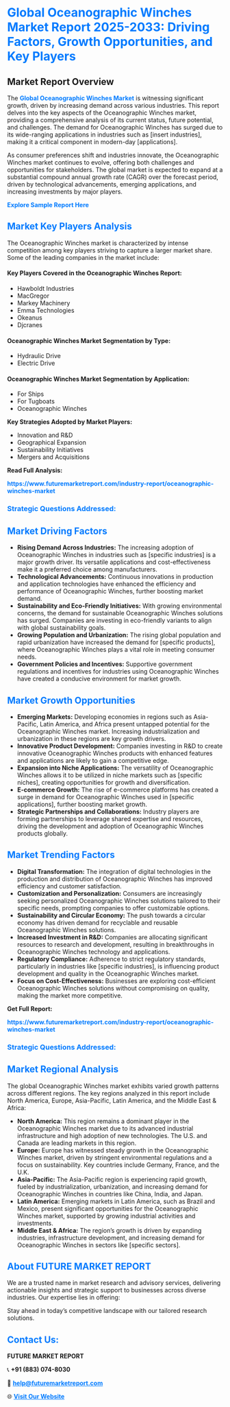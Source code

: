 <h1 style="color: #007BFF;">Global Oceanographic Winches Market Report 2025-2033: Driving Factors, Growth Opportunities, and Key Players</h1>

<section id="overview">
<h2>Market Report Overview</h2>
<p>The <a href="https://www.futuremarketreport.com/industry-report/oceanographic-winches-market" style="color: #007BFF; text-decoration: none;"><strong>Global Oceanographic Winches Market</strong></a> is witnessing significant growth, driven by increasing demand across various industries. This report delves into the key aspects of the Oceanographic Winches market, providing a comprehensive analysis of its current status, future potential, and challenges. The demand for Oceanographic Winches has surged due to its wide-ranging applications in industries such as [insert industries], making it a critical component in modern-day [applications].</p>
<p>As consumer preferences shift and industries innovate, the Oceanographic Winches market continues to evolve, offering both challenges and opportunities for stakeholders. The global market is expected to expand at a substantial compound annual growth rate (CAGR) over the forecast period, driven by technological advancements, emerging applications, and increasing investments by major players.</p>
</section>

<section id="overview">
<p><a href="https://www.futuremarketreport.com/request-sample/reportId=113466" style="color: #007BFF; text-decoration: none;"><strong>Explore Sample Report Here</strong></a></p>
</section>

<section id="key-players">
<h2 style="color: #007BFF;">Market Key Players Analysis</h2>
<p>The Oceanographic Winches market is characterized by intense competition among key players striving to capture a larger market share. Some of the leading companies in the market include:</p>
<h4>Key Players Covered in the Oceanographic Winches Report:</h4>
<ul><li>Hawboldt Industries</li><li>MacGregor</li><li>Markey Machinery</li><li>Emma Technologies</li><li>Okeanus</li><li>Djcranes</li></ul>
<h4>Oceanographic Winches Market Segmentation by Type:</h4>
<ul><li>Hydraulic Drive</li><li>Electric Drive</li></ul>

<h4>Oceanographic Winches Market Segmentation by Application:</h4>
<ul><li>For Ships</li><li>For Tugboats</li><li>Oceanographic Winches</li></ul>
<p><strong>Key Strategies Adopted by Market Players:</strong></p>
<ul>
<li>Innovation and R&D</li>
<li>Geographical Expansion</li>
<li>Sustainability Initiatives</li>
<li>Mergers and Acquisitions</li>
</ul>
</section>

<section>
<p><strong>Read Full Analysis: </strong></p><a href="https://www.futuremarketreport.com/industry-report/oceanographic-winches-market" style="color: #007BFF; text-decoration: none;"><strong>https://www.futuremarketreport.com/industry-report/oceanographic-winches-market</strong></a>
<h3 style="color: #007BFF;">Strategic Questions Addressed:</h3>
</section>

<section id="driving-factors">
<h2 style="color: #007BFF;">Market Driving Factors</h2>
<ul>
<li><strong>Rising Demand Across Industries:</strong> The increasing adoption of Oceanographic Winches in industries such as [specific industries] is a major growth driver. Its versatile applications and cost-effectiveness make it a preferred choice among manufacturers.</li>
<li><strong>Technological Advancements:</strong> Continuous innovations in production and application technologies have enhanced the efficiency and performance of Oceanographic Winches, further boosting market demand.</li>
<li><strong>Sustainability and Eco-Friendly Initiatives:</strong> With growing environmental concerns, the demand for sustainable Oceanographic Winches solutions has surged. Companies are investing in eco-friendly variants to align with global sustainability goals.</li>
<li><strong>Growing Population and Urbanization:</strong> The rising global population and rapid urbanization have increased the demand for [specific products], where Oceanographic Winches plays a vital role in meeting consumer needs.</li>
<li><strong>Government Policies and Incentives:</strong> Supportive government regulations and incentives for industries using Oceanographic Winches have created a conducive environment for market growth.</li>
</ul>
</section>

<section id="growth-opportunities">
<h2 style="color: #007BFF;">Market Growth Opportunities</h2>
<ul>
<li><strong>Emerging Markets:</strong> Developing economies in regions such as Asia-Pacific, Latin America, and Africa present untapped potential for the Oceanographic Winches market. Increasing industrialization and urbanization in these regions are key growth drivers.</li>
<li><strong>Innovative Product Development:</strong> Companies investing in R&D to create innovative Oceanographic Winches products with enhanced features and applications are likely to gain a competitive edge.</li>
<li><strong>Expansion into Niche Applications:</strong> The versatility of Oceanographic Winches allows it to be utilized in niche markets such as [specific niches], creating opportunities for growth and diversification.</li>
<li><strong>E-commerce Growth:</strong> The rise of e-commerce platforms has created a surge in demand for Oceanographic Winches used in [specific applications], further boosting market growth.</li>
<li><strong>Strategic Partnerships and Collaborations:</strong> Industry players are forming partnerships to leverage shared expertise and resources, driving the development and adoption of Oceanographic Winches products globally.</li>
</ul>
</section>

<section id="trending-factors">
<h2 style="color: #007BFF;">Market Trending Factors</h2>
<ul>
<li><strong>Digital Transformation:</strong> The integration of digital technologies in the production and distribution of Oceanographic Winches has improved efficiency and customer satisfaction.</li>
<li><strong>Customization and Personalization:</strong> Consumers are increasingly seeking personalized Oceanographic Winches solutions tailored to their specific needs, prompting companies to offer customizable options.</li>
<li><strong>Sustainability and Circular Economy:</strong> The push towards a circular economy has driven demand for recyclable and reusable Oceanographic Winches solutions.</li>
<li><strong>Increased Investment in R&D:</strong> Companies are allocating significant resources to research and development, resulting in breakthroughs in Oceanographic Winches technology and applications.</li>
<li><strong>Regulatory Compliance:</strong> Adherence to strict regulatory standards, particularly in industries like [specific industries], is influencing product development and quality in the Oceanographic Winches market.</li>
<li><strong>Focus on Cost-Effectiveness:</strong> Businesses are exploring cost-efficient Oceanographic Winches solutions without compromising on quality, making the market more competitive.</li>
</ul>
</section>

<section>
<p><strong>Get Full Report: </strong></p><a href="https://www.futuremarketreport.com/industry-report/oceanographic-winches-market" style="color: #007BFF; text-decoration: none;"><strong>https://www.futuremarketreport.com/industry-report/oceanographic-winches-market</strong></a>
<h3 style="color: #007BFF;">Strategic Questions Addressed:</h3>
</section>


<section id="regional-analysis">
<h2 style="color: #007BFF;">Market Regional Analysis</h2>
<p>The global Oceanographic Winches market exhibits varied growth patterns across different regions. The key regions analyzed in this report include North America, Europe, Asia-Pacific, Latin America, and the Middle East & Africa:</p>
<ul>
<li><strong>North America:</strong> This region remains a dominant player in the Oceanographic Winches market due to its advanced industrial infrastructure and high adoption of new technologies. The U.S. and Canada are leading markets in this region.</li>
<li><strong>Europe:</strong> Europe has witnessed steady growth in the Oceanographic Winches market, driven by stringent environmental regulations and a focus on sustainability. Key countries include Germany, France, and the U.K.</li>
<li><strong>Asia-Pacific:</strong> The Asia-Pacific region is experiencing rapid growth, fueled by industrialization, urbanization, and increasing demand for Oceanographic Winches in countries like China, India, and Japan.</li>
<li><strong>Latin America:</strong> Emerging markets in Latin America, such as Brazil and Mexico, present significant opportunities for the Oceanographic Winches market, supported by growing industrial activities and investments.</li>
<li><strong>Middle East & Africa:</strong> The region’s growth is driven by expanding industries, infrastructure development, and increasing demand for Oceanographic Winches in sectors like [specific sectors].</li>
</ul>
</section>

<footer>
<h2 style="color: #007BFF;">About FUTURE MARKET REPORT</h2>
<p>We are a trusted name in market research and advisory services, delivering actionable insights and strategic support to businesses across diverse industries. Our expertise lies in offering:</p>

<p>Stay ahead in today’s competitive landscape with our tailored research solutions.</p>

<h2 style="color: #007BFF;">Contact Us:</h2>
<p><strong>FUTURE MARKET REPORT</strong></p>
<p>📞 <strong>+91 (883) 074-8030</strong></p>
<p>📧 <strong><a href="mailto:help@futuremarketreport.com" style="color: #007BFF;">help@futuremarketreport.com</a></strong></p>
<p>🌐 <strong><a href="https://www.futuremarketreport.com/" style="color: #007BFF;">Visit Our Website</a></strong></p>
</footer>
